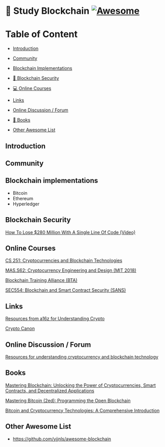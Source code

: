 # 🧊 Study Blockchain [![Awesome](https://cdn.rawgit.com/sindresorhus/awesome/d7305f38d29fed78fa85652e3a63e154dd8e8829/media/badge.svg)](https://github.com/sindresorhus/awesome)

# Table of Content
- [Introduction](#introduction)
- [Community](#community)

- [Blockchain Implementations](#blockchain-implementations)
- [🔐 Blockchain Security](#blockchain-security)
- [:computer: Online Courses](#online-courses)
- [Links](#links)
- [Online Discussion / Forum](#online-discussion-forum)
- [:open_book: Books](#books)
- [Other Awesome List](#other-awesome-list)

## Introduction

## Community

## Blockchain implementations
- Bitcoin
- Ethereum
- Hyperledger

## Blockchain Security
[How To Lose $280 Million With A Single Line Of Code (Video)](https://www.youtube.com/watch?v=bTPouSkrhIM)

## Online Courses
[CS 251: Cryptocurrencies and Blockchain Technologies](https://cs251.stanford.edu/)

[MAS.S62: Cryptocurrency Engineering and Design (MIT 2018)](https://ocw.mit.edu/courses/media-arts-and-sciences/mas-s62-cryptocurrency-engineering-and-design-spring-2018/)

[Blockchain Training Alliance (BTA)](https://blockchaintrainingalliance.com/)

[SEC554: Blockchain and Smart Contract Security (SANS)](https://www.sans.org/ondemand/course/blockchain-smart-contract-security/192905)

## Links
[Resources from a16z for Understanding Crypto](https://a16z.com/2020/04/30/explaining-crypto-from-a16z/)

[Crypto Canon](https://a16z.com/2018/02/10/crypto-readings-resources/)

## Online Discussion / Forum
[Resources for understanding cryptocurrency and blockchain technology](https://news.ycombinator.com/item?id=23029172)

## Books
[Mastering Blockchain: Unlocking the Power of Cryptocurrencies, Smart Contracts, and Decentralized Applications](https://www.amazon.com/Mastering-Blockchain-Cryptocurrencies-Decentralized-Applications/dp/1492054704)

[Mastering Bitcoin (2ed): Programming the Open Blockchain](https://www.amazon.com/Mastering-Bitcoin-Programming-Open-Blockchain/dp/1491954388)

[Bitcoin and Cryptocurrency Technologies: A Comprehensive Introduction](https://www.amazon.com/Bitcoin-Cryptocurrency-Technologies-Comprehensive-Introduction/dp/0691171696)

## Other Awesome List
- https://github.com/yjjnls/awesome-blockchain
